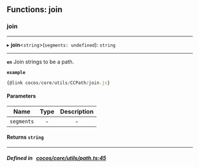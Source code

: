 ## Functions: join

### join


___
▸ **join**<`string`\>(`segments: undefined`): `string`
___



**`en`** Join strings to be a path.




**`example`**

```ts
{@link cocos/core/utils/CCPath/join.js}

```



#### Parameters

| Name | Type | Description |
| :------: | :------: | :------: |
| `segments` | - | - |


#### Returns `string` 
___


##### Defined in &nbsp;   [cocos/core/utils/path.ts:45](https://github.com/cocos-creator/engine/blob/c7bf6b8a9/cocos/core/utils/path.ts#L45)&nbsp;
